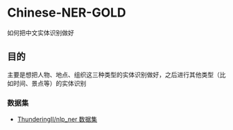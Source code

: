 # Chinese-NER-GOLD
如何把中文实体识别做好

## 目的
主要是想把人物、地点、组织这三种类型的实体识别做好，之后进行其他类型（比如时间、景点等）的实体识别
### 数据集
- [ThunderingII/nlp_ner 数据集](https://github.com/ThunderingII/nlp_ner/tree/master/data)
